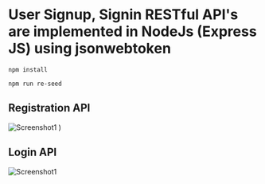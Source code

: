 # User Signup, Signin RESTful API's are implemented in NodeJs (Express JS) using jsonwebtoken

`npm install`

`npm run re-seed`

## Registration API
![Screenshot1](https://img001.prntscr.com/file/img001/ekT6UrvMTa6gg8f_5n0ahQ.png)
)

## Login API
![Screenshot1](https://img001.prntscr.com/file/img001/PKUDycH9TDiHmi9NxKk4zw.png)
